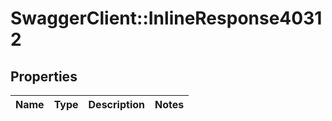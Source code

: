 # SwaggerClient::InlineResponse40312

## Properties
Name | Type | Description | Notes
------------ | ------------- | ------------- | -------------

